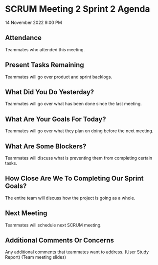 # SCRUM Meeting 2 Sprint 2 Agenda
14 November 2022 9:00 PM

## Attendance
Teammates who attended this meeting.

## Present Tasks Remaining
Teammates will go over product and sprint backlogs.

## What Did You Do Yesterday?
Teammates will go over what has been done since the last meeting.

## What Are Your Goals For Today?
Teammates will go over what they plan on doing before the next meeting.

## What Are Some Blockers?
Teammates will discuss what is preventing them from completing certain tasks.

## How Close Are We To Completing Our Sprint Goals?
The entire team will discuss how the project is going as a whole.

## Next Meeting
Teammates will schedule next SCRUM meeting.

## Additional Comments Or Concerns
Any additional comments that teammates want to address.
(User Study Report)
(Team meeting slides)

